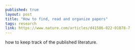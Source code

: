```yaml
---
published: true
layout: post
title: "How to find, read and organize papers"
tags: research
link: https://www.nature.com/articles/d41586-022-01878-7
---
```


how to keep track of the published literature.
